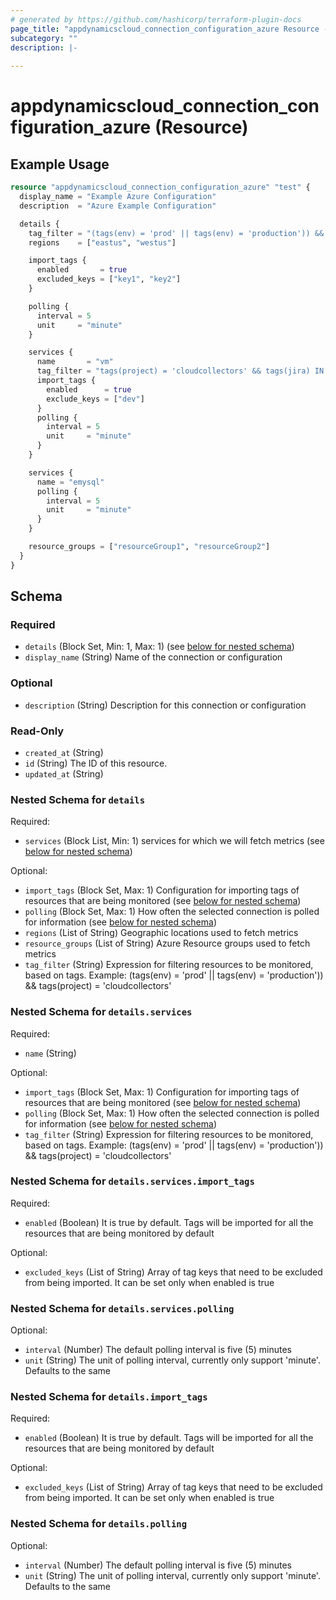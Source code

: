 ```yaml
---
# generated by https://github.com/hashicorp/terraform-plugin-docs
page_title: "appdynamicscloud_connection_configuration_azure Resource - terraform-provider-appdynamicscloud"
subcategory: ""
description: |-
  
---
```


# appdynamicscloud_connection_configuration_azure (Resource)



## Example Usage

```terraform
resource "appdynamicscloud_connection_configuration_azure" "test" {
  display_name = "Example Azure Configuration"
  description  = "Azure Example Configuration"

  details {
    tag_filter = "(tags(env) = 'prod' || tags(env) = 'production')) && tags(project) = 'cloudcollectors'"
    regions    = ["eastus", "westus"]

    import_tags {
      enabled       = true
      excluded_keys = ["key1", "key2"]
    }

    polling {
      interval = 5
      unit     = "minute"
    }

    services {
      name       = "vm"
      tag_filter = "tags(project) = 'cloudcollectors' && tags(jira) IN ['XTNSBL','ACE'] && !(tags(region) IN ['US','IN']) && HAS tags(monitorEnabled) && !(HAS tags(restrictedUse)"
      import_tags {
        enabled      = true
        exclude_keys = ["dev"]
      }
      polling {
        interval = 5
        unit     = "minute"
      }
    }

    services {
      name = "emysql"
      polling {
        interval = 5
        unit     = "minute"
      }
    }

    resource_groups = ["resourceGroup1", "resourceGroup2"]
  }
}
```

<!-- schema generated by tfplugindocs -->
## Schema

### Required

- `details` (Block Set, Min: 1, Max: 1) (see [below for nested schema](#nestedblock--details))
- `display_name` (String) Name of the connection or configuration

### Optional

- `description` (String) Description for this connection or configuration

### Read-Only

- `created_at` (String)
- `id` (String) The ID of this resource.
- `updated_at` (String)

<a id="nestedblock--details"></a>
### Nested Schema for `details`

Required:

- `services` (Block List, Min: 1) services for which we will fetch metrics (see [below for nested schema](#nestedblock--details--services))

Optional:

- `import_tags` (Block Set, Max: 1) Configuration for importing tags of resources that are being monitored (see [below for nested schema](#nestedblock--details--import_tags))
- `polling` (Block Set, Max: 1) How often the selected connection is polled for information (see [below for nested schema](#nestedblock--details--polling))
- `regions` (List of String) Geographic locations used to fetch metrics
- `resource_groups` (List of String) Azure Resource groups used to fetch metrics
- `tag_filter` (String) Expression for filtering resources to be monitored, based on tags. Example: (tags(env) = 'prod' || tags(env) = 'production')) && tags(project) = 'cloudcollectors'

<a id="nestedblock--details--services"></a>
### Nested Schema for `details.services`

Required:

- `name` (String)

Optional:

- `import_tags` (Block Set, Max: 1) Configuration for importing tags of resources that are being monitored (see [below for nested schema](#nestedblock--details--services--import_tags))
- `polling` (Block Set, Max: 1) How often the selected connection is polled for information (see [below for nested schema](#nestedblock--details--services--polling))
- `tag_filter` (String) Expression for filtering resources to be monitored, based on tags. Example: (tags(env) = 'prod' || tags(env) = 'production')) && tags(project) = 'cloudcollectors'

<a id="nestedblock--details--services--import_tags"></a>
### Nested Schema for `details.services.import_tags`

Required:

- `enabled` (Boolean) It is true by default. Tags will be imported for all the resources that are being monitored by default

Optional:

- `excluded_keys` (List of String) Array of tag keys that need to be excluded from being imported. It can be set only when enabled is true


<a id="nestedblock--details--services--polling"></a>
### Nested Schema for `details.services.polling`

Optional:

- `interval` (Number) The default polling interval is five (5) minutes
- `unit` (String) The unit of polling interval, currently only support 'minute'. Defaults to the same



<a id="nestedblock--details--import_tags"></a>
### Nested Schema for `details.import_tags`

Required:

- `enabled` (Boolean) It is true by default. Tags will be imported for all the resources that are being monitored by default

Optional:

- `excluded_keys` (List of String) Array of tag keys that need to be excluded from being imported. It can be set only when enabled is true


<a id="nestedblock--details--polling"></a>
### Nested Schema for `details.polling`

Optional:

- `interval` (Number) The default polling interval is five (5) minutes
- `unit` (String) The unit of polling interval, currently only support 'minute'. Defaults to the same


